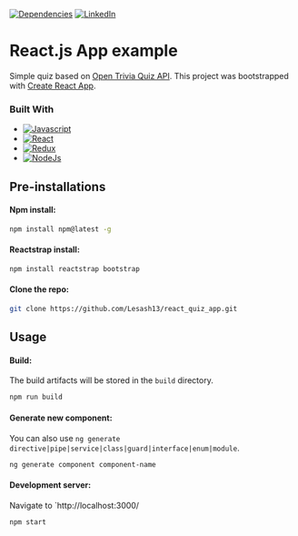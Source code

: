 [![Dependencies][dependency-shield]][dependency-url]
[![LinkedIn][linkedin-shield]][linkedin-url]

# React.js App example
Simple quiz based on [Open Trivia Quiz API](https://opentdb.com/).
This project was bootstrapped with [Create React App](https://github.com/facebook/create-react-app).

### Built With

* [![Javascript][Javascript.io]][Javascript-url]
* [![React][React.io]][React-url]
* [![Redux][Redux.io]][Redux-url]
* [![NodeJs][NodeJs.io]][NodeJs-url]

## Pre-installations

#### Npm install:

  ```sh
  npm install npm@latest -g
  ```

#### Reactstrap install:

  ```sh
  npm install reactstrap bootstrap
  ```

#### Clone the repo:

```sh
git clone https://github.com/Lesash13/react_quiz_app.git
```

## Usage

#### Build:
The build artifacts will be stored in the `build` directory.

``` sh
npm run build
```

#### Generate new component:
You can also use `ng generate directive|pipe|service|class|guard|interface|enum|module`.

```sh
ng generate component component-name
```

#### Development server:
Navigate to `http://localhost:3000/

```sh
npm start
```


<!-- MARKDOWN LINKS & IMAGES -->

[dependency-shield]: https://img.shields.io/badge/Dependency_Graph-darkgreen?style=for-the-badge

[dependency-url]: https://github.com/Lesash13/react_quiz_app/network/dependencies

[linkedin-shield]: https://img.shields.io/badge/-LinkedIn-black.svg?style=for-the-badge&logo=linkedin&colorB=darkblue

[linkedin-url]: https://www.linkedin.com/in/victoriya-mitrofanova-96839278/

[Javascript.io]: https://img.shields.io/badge/-Javascript-lightyellow?style=for-the-badge&logo=javascript

[Javascript-url]: https://www.javascript.com/

[React.io]: https://img.shields.io/badge/React-black?style=for-the-badge&logo=react

[React-url]: https://reactjs.org/

[Redux.io]: https://img.shields.io/badge/-Redux-blueviolet?style=for-the-badge&logo=redux

[Redux-url]: https://redux.js.org/

[NodeJs.io]: https://img.shields.io/badge/-Node.js-green?style=for-the-badge&logo=Node.js

[NodeJs-url]: https://nodejs.org/en/

